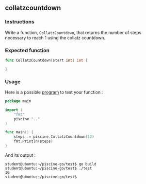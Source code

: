 ## collatzcountdown

### Instructions

Write a function, `CollatzCountdown`, that returns the number of steps necessary to reach 1 using the collatz countdown.

### Expected function

```go
func CollatzCountdown(start int) int {

}
```

### Usage

Here is a possible [program](TODO-LINK) to test your function :

```go
package main

import (
	"fmt"
	piscine ".."
)

func main() {
	steps := piscine.CollatzCountdown(12)
	fmt.Println(steps)
}
```

And its output :

```console
student@ubuntu:~/piscine-go/test$ go build
student@ubuntu:~/piscine-go/test$ ./test
10
student@ubuntu:~/piscine-go/test$
```

